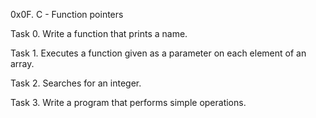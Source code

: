 0x0F. C - Function pointers

Task 0. Write a function that prints a name.

Task 1. Executes a function given as a parameter on each element of an array.

Task 2. Searches for an integer.

Task 3. Write a program that performs simple operations.
